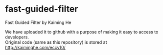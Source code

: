 # fast-guided-filter
Fast Guided Filter by Kaiming He

We have uploaded it to github with a purpose of making it easy to access to developers.  
Original code (same as this repository) is stored at http://kaiminghe.com/eccv10/
